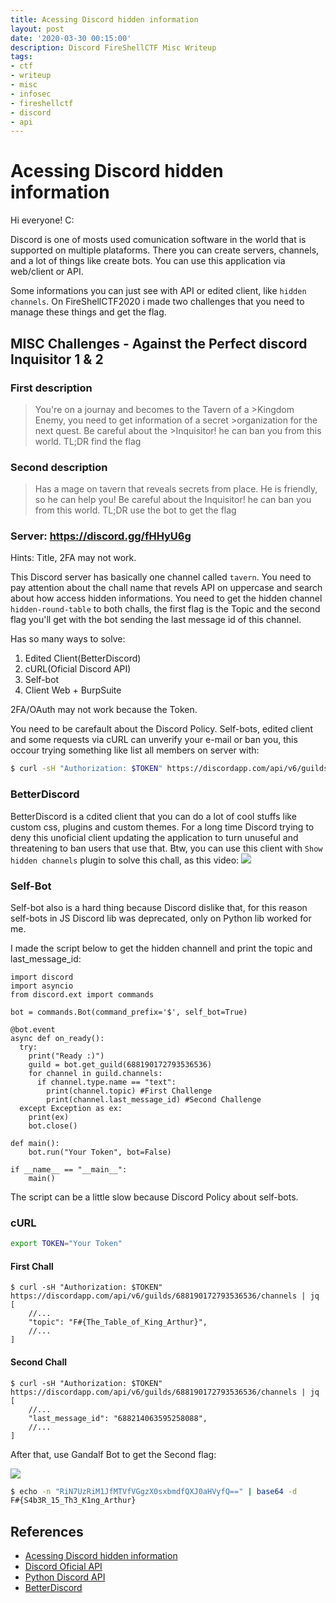 ```yaml
---
title: Acessing Discord hidden information
layout: post 
date: '2020-03-30 00:15:00'
description: Discord FireShellCTF Misc Writeup
tags:
- ctf
- writeup
- misc
- infosec
- fireshellctf
- discord
- api
---
```


# Acessing Discord hidden information

Hi everyone! C:

Discord is one of mosts used comunication software in the world that is supported on multiple plataforms. There you can create servers, channels, and a lot of things like create bots. You can use this application via web/client or API.

Some informations you can just see with API or edited client, like `hidden channels`. On FireShellCTF2020 i made two challenges that you need to manage these things and get the flag.


## MISC Challenges - Against the Perfect discord Inquisitor 1 & 2

### First description
>You're on a journay and becomes to the Tavern of a >Kingdom Enemy, you need to get information of a secret >organization for the next quest. Be careful about the >Inquisitor! he can ban you from this world.
>TL;DR find the flag

### Second description

>Has a mage on tavern that reveals secrets from place. He is friendly, so he can help you!
>Be careful about the Inquisitor! he can ban you from this world.
>TL;DR use the bot to get the flag

### Server: https://discord.gg/fHHyU6g

Hints: Title, 2FA may not work.

This Discord server has basically one channel called `tavern`. You need to pay attention about the chall name that revels API on uppercase and search about how access hidden informations. You need to get the hidden channel `hidden-round-table` to both challs, the first flag is the Topic and the second flag you'll get with the bot sending the last message id of this channel.

Has so many ways to solve:
1. Edited Client(BetterDiscord)
2. cURL(Oficial Discord API)
3. Self-bot
4. Client Web + BurpSuite

2FA/OAuth may not work because the Token.

You need to be carefault about the Discord Policy. Self-bots, edited client and some requests via cURL can unverify your e-mail or ban you, this occour trying something like list all members on server with:

```bash
$ curl -sH "Authorization: $TOKEN" https://discordapp.com/api/v6/guilds/{guild.id}/members | jq
```

### BetterDiscord

BetterDiscord is a cdited client that you can do a lot of cool stuffs like custom css, plugins and custom themes. For a long time Discord trying to deny this unoficial client updating the application to turn unuseful and threatening to ban users that use that. Btw, you can use this client with `Show hidden channels` plugin to solve this chall, as this video: 
[![](https://i.ytimg.com/vi/-COfkwjVEyY/hqdefault.jpg?sqp=-oaymwEZCNACELwBSFXyq4qpAwsIARUAAIhCGAFwAQ==&rs=AOn4CLDQJJwJF7bjMk4RFU-BPiv05QS35w)](https://www.youtube.com/watch?v=-COfkwjVEyY)

### Self-Bot

Self-bot also is a hard thing because Discord dislike that, for this reason self-bots in JS Discord lib was deprecated, only on Python lib worked for me.

I made the script below to get the hidden channell and print the topic and last_message_id:

```python=
import discord
import asyncio
from discord.ext import commands

bot = commands.Bot(command_prefix='$', self_bot=True)

@bot.event
async def on_ready():
  try:
    print("Ready :)")
    guild = bot.get_guild(688190172793536536)
    for channel in guild.channels:
      if channel.type.name == "text":
        print(channel.topic) #First Challenge
        print(channel.last_message_id) #Second Challenge
  except Exception as ex:
    print(ex)
    bot.close()

def main():
    bot.run("Your Token", bot=False)

if __name__ == "__main__":
    main()
```

The script can be a little slow because Discord Policy about self-bots.

### cURL

```bash
export TOKEN="Your Token"
```
#### First Chall
```
$ curl -sH "Authorization: $TOKEN" https://discordapp.com/api/v6/guilds/688190172793536536/channels | jq
[
    //...
    "topic": "F#{The_Table_of_King_Arthur}",
    //...
]
```
#### Second Chall
```
$ curl -sH "Authorization: $TOKEN" https://discordapp.com/api/v6/guilds/688190172793536536/channels | jq
[
    //...
    "last_message_id": "688214063595258088",
    //...
]
```
After that, use Gandalf Bot to get the Second flag:

![](https://i.imgur.com/danf5N9.png)

```bash
$ echo -n "RiN7UzRiM1JfMTVfVGgzX0sxbmdfQXJ0aHVyfQ==" | base64 -d
F#{S4b3R_15_Th3_K1ng_Arthur}
```


## References

* [Acessing Discord hidden information](https://lucasnathaniel.github.io/telegram-misc-challenge/)
* [Discord Oficial API](https://discordapp.com/developers/docs/reference)
* [Python Discord API](https://discordpy.readthedocs.io/en/latest/)
* [BetterDiscord](https://betterdiscord.net/)